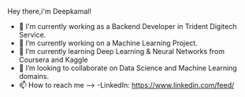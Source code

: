 Hey there,i'm Deepkamal!
- 👋 I'm currently working as a Backend Developer in Trident Digitech Service.
- 👀 I’m currently working on a Machine Learning Project.
- 🌱 I’m currently learning Deep Learning & Neural Networks from Coursera and Kaggle
- 💞️ I’m looking to collaborate on Data Science and Machine Learning domains.
- 📫 How to reach me -->
      -LinkedIn: https://www.linkedin.com/feed/

<!---
coderDeepkamal/coderDeepkamal is a ✨ special ✨ repository because its `README.md` (this file) appears on your GitHub profile.
You can click the Preview link to take a look at your changes.
--->
